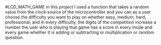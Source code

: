#LCD_MATH_GAME 
in this project I used a function that takes a random value from the clock source of the microcontroller and you can as a user choose the difficulty you want 
to play on whether easy, medium, hard, professional, and in every difficulty, the digits of the competition increase a number the user who is playing that game has a score 
in every mode and every game whether it is adding or subtracting or multiplication or random question.
